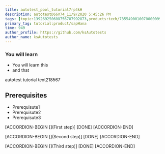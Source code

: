 ```yaml
---
title: autotest_pool_tutorial7rp4kH
description: autotestD66V74_11/9/2020 5:45:26 PM
tags: [topic:139269250608756787992873,products:tech/73554900100700000996,tutorial:experience/advanced]
primary_tag: tutorial:product/sapHana
time: 949
author_profile: https://github.com/ksAutotests
author_name: ksAutotests
---
```

### You will learn
- You will learn this
- and that

autotest tutorial text218567

## Prerequisites
- Prerequisute1
- Prerequisute2
- Prerequisute3

[ACCORDION-BEGIN [](First step)]
[DONE]
[ACCORDION-END]

[ACCORDION-BEGIN [](Second step)]
[DONE]
[ACCORDION-END]

[ACCORDION-BEGIN [](Third step)]
[DONE]
[ACCORDION-END]

